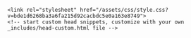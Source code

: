 
<!DOCTYPE html>
<html lang="en-US">
  <head>
    <meta charset="UTF-8">
    <meta http-equiv="X-UA-Compatible" content="IE=edge">
    <meta name="viewport" content="width=device-width, initial-scale=1">

<!-- Begin Jekyll SEO tag v2.8.0 -->
<title>m1n199.github.io</title>
<meta name="generator" content="Jekyll v3.9.2" />
<meta property="og:title" content="m1n199.github.io" />
<meta property="og:locale" content="en_US" />
<link rel="canonical" href="https://m1n199.github.io/" />
<meta property="og:url" content="https://m1n199.github.io/" />
<meta property="og:site_name" content="m1n199.github.io" />
<meta property="og:type" content="website" />
<meta name="twitter:card" content="summary" />
<meta property="twitter:title" content="m1n199.github.io" />
<script type="application/ld+json">
{"@context":"https://schema.org","@type":"WebSite","headline":"m1n199.github.io","name":"m1n199.github.io","url":"https://m1n199.github.io/"}</script>
<!-- End Jekyll SEO tag -->

    <link rel="stylesheet" href="/assets/css/style.css?v=bde1d6268ba3a6fa215d92cacbdc5e0a163e8749">
    <!-- start custom head snippets, customize with your own _includes/head-custom.html file -->

<!-- Setup Google Analytics -->



<!-- You can set your favicon here -->
<!-- link rel="shortcut icon" type="image/x-icon" href="/favicon.ico" -->

<!-- end custom head snippets -->
<style type="text/css">
  .title{visibility: hidden;}
</style>
  </head>
  <body>
    <div class="container-lg px-3 my-5 markdown-body">
      <h1 class="title"><a href="https://m1n199.github.io/">m1n199.github.io</a></h1>
    </div>
    <script src="https://cdnjs.cloudflare.com/ajax/libs/anchor-js/4.1.0/anchor.min.js" integrity="sha256-lZaRhKri35AyJSypXXs4o6OPFTbTmUoltBbDCbdzegg=" crossorigin="anonymous"></script>
    <script>anchors.add();</script>
  </body>
</html>
